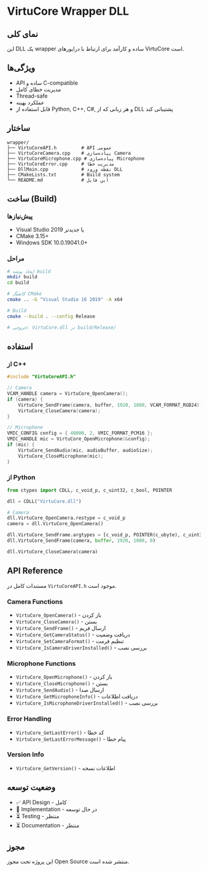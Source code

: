 # VirtuCore Wrapper DLL

## نمای کلی

این DLL یک wrapper ساده و کارآمد برای ارتباط با درایورهای VirtuCore است.

## ویژگی‌ها

- API ساده و C-compatible
- مدیریت خطای کامل
- Thread-safe
- عملکرد بهینه
- قابل استفاده از Python, C++, C#, و هر زبانی که از DLL پشتیبانی کند

## ساختار

```
wrapper/
├── VirtuCoreAPI.h         # API عمومی
├── VirtuCoreCamera.cpp    # پیاده‌سازی Camera
├── VirtuCoreMicrophone.cpp # پیاده‌سازی Microphone
├── VirtuCoreError.cpp     # مدیریت خطا
├── DllMain.cpp            # نقطه ورود DLL
├── CMakeLists.txt         # Build system
└── README.md              # این فایل
```

## ساخت (Build)

### پیش‌نیازها
- Visual Studio 2019 یا جدیدتر
- CMake 3.15+
- Windows SDK 10.0.19041.0+

### مراحل

```bash
# ایجاد پوشه build
mkdir build
cd build

# کانفیگ CMake
cmake .. -G "Visual Studio 16 2019" -A x64

# Build
cmake --build . --config Release

# خروجی: VirtuCore.dll در build/Release/
```

## استفاده

### از C++

```cpp
#include "VirtuCoreAPI.h"

// Camera
VCAM_HANDLE camera = VirtuCore_OpenCamera();
if (camera) {
    VirtuCore_SendFrame(camera, buffer, 1920, 1080, VCAM_FORMAT_RGB24);
    VirtuCore_CloseCamera(camera);
}

// Microphone
VMIC_CONFIG config = { 48000, 2, VMIC_FORMAT_PCM16 };
VMIC_HANDLE mic = VirtuCore_OpenMicrophone(&config);
if (mic) {
    VirtuCore_SendAudio(mic, audioBuffer, audioSize);
    VirtuCore_CloseMicrophone(mic);
}
```

### از Python

```python
from ctypes import CDLL, c_void_p, c_uint32, c_bool, POINTER

dll = CDLL("VirtuCore.dll")

# Camera
dll.VirtuCore_OpenCamera.restype = c_void_p
camera = dll.VirtuCore_OpenCamera()

dll.VirtuCore_SendFrame.argtypes = [c_void_p, POINTER(c_ubyte), c_uint32, c_uint32, c_uint32]
dll.VirtuCore_SendFrame(camera, buffer, 1920, 1080, 0)

dll.VirtuCore_CloseCamera(camera)
```

## API Reference

مستندات کامل در `VirtuCoreAPI.h` موجود است.

### Camera Functions
- `VirtuCore_OpenCamera()` - باز کردن
- `VirtuCore_CloseCamera()` - بستن
- `VirtuCore_SendFrame()` - ارسال فریم
- `VirtuCore_GetCameraStatus()` - دریافت وضعیت
- `VirtuCore_SetCameraFormat()` - تنظیم فرمت
- `VirtuCore_IsCameraDriverInstalled()` - بررسی نصب

### Microphone Functions
- `VirtuCore_OpenMicrophone()` - باز کردن
- `VirtuCore_CloseMicrophone()` - بستن
- `VirtuCore_SendAudio()` - ارسال صدا
- `VirtuCore_GetMicrophoneInfo()` - دریافت اطلاعات
- `VirtuCore_IsMicrophoneDriverInstalled()` - بررسی نصب

### Error Handling
- `VirtuCore_GetLastError()` - کد خطا
- `VirtuCore_GetLastErrorMessage()` - پیام خطا

### Version Info
- `VirtuCore_GetVersion()` - اطلاعات نسخه

## وضعیت توسعه

- ✅ API Design - کامل
- 🚧 Implementation - در حال توسعه
- ⏳ Testing - منتظر
- ⏳ Documentation - منتظر

## مجوز

این پروژه تحت مجوز Open Source منتشر شده است.

